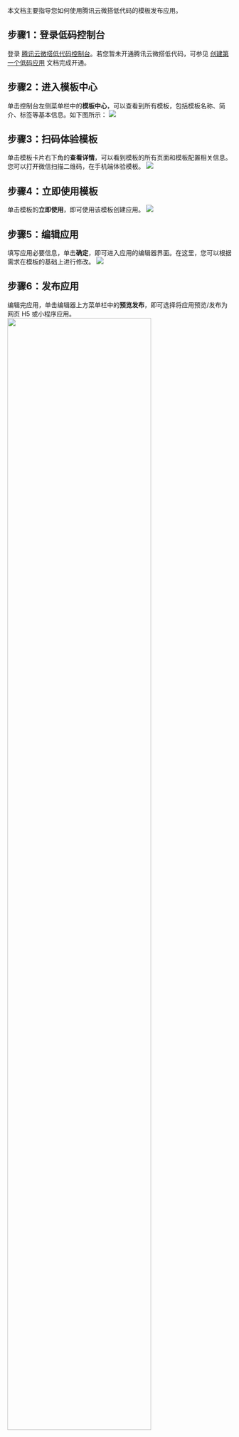 本文档主要指导您如何使用腾讯云微搭低代码的模板发布应用。

## 步骤1：登录低码控制台

登录 [腾讯云微搭低代码控制台](https://console.cloud.tencent.com/lowcode)。若您暂未开通腾讯云微搭低代码，可参见 [创建第一个低码应用](https://cloud.tencent.com/document/product/1301/48868) 文档完成开通。

## 步骤2：进入模板中心

单击控制台左侧菜单栏中的**模板中心**，可以查看到所有模板，包括模板名称、简介、标签等基本信息。如下图所示：
![](https://main.qcloudimg.com/raw/e74af835f4a589d8b80b28d9338b26d0.png)

## 步骤3：扫码体验模板

单击模板卡片右下角的**查看详情**，可以看到模板的所有页面和模板配置相关信息。您可以打开微信扫描二维码，在手机端体验模板。
![](https://main.qcloudimg.com/raw/1748d54ddb5074f9e90717fba6e4b16d.png)

## 步骤4：立即使用模板

单击模板的**立即使用**，即可使用该模板创建应用。
![](https://main.qcloudimg.com/raw/89e050e7a3aeea654b2c30dd475afe02.png)

## 步骤5：编辑应用

填写应用必要信息，单击**确定**，即可进入应用的编辑器界面。在这里，您可以根据需求在模板的基础上进行修改。
![](https://main.qcloudimg.com/raw/0c45a265497aafd86397e266d67d88cf.png)

## 步骤6：发布应用

编辑完应用，单击编辑器上方菜单栏中的**预览发布**，即可选择将应用预览/发布为网页 H5 或小程序应用。
<img src="https://main.qcloudimg.com/raw/2b702614638cb2babba1617e19646f5c.jpg" width="80%"></img><br>
